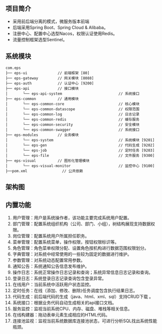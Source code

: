 ## 项目简介

* 采用前后端分离的模式，微服务版本前端
* 后端采用Spring Boot、Spring Cloud & Alibaba。
* 注册中心、配置中心选型Nacos，权限认证使用Redis。
* 流量控制框架选型Sentinel。

## 系统模块

~~~
com.eps     
├── eps-ui              // 前端框架 [80]
├── eps-gateway         // 网关模块 [8088]
├── eps-auth            // 认证中心 [9200]
├── eps-api             // 接口模块
│       └── eps-api-system                          // 系统接口
├── eps-common          // 通用模块
│       └── eps-common-core                         // 核心模块
│       └── eps-common-datascope                    // 权限范围
│       └── eps-common-log                          // 日志记录
│       └── eps-common-redis                        // 缓存服务
│       └── eps-common-security                     // 安全模块
│       └── eps-common-swagger                      // 系统接口
├── eps-modules         // 业务模块
│       └── eps-system                              // 系统模块 [9201]
│       └── eps-gen                                 // 代码生成 [9202]
│       └── eps-job                                 // 定时任务 [9203]
│       └── eps-file                                // 文件服务 [9300]
├── eps-visual          // 图形化管理模块
│       └── eps-visual-monitor                      // 监控中心 [9100]
├──pom.xml                // 公共依赖
~~~

## 架构图

## 内置功能

1.  用户管理：用户是系统操作者，该功能主要完成系统用户配置。
2.  部门管理：配置系统组织机构（公司、部门、小组），树结构展现支持数据权限。
3.  岗位管理：配置系统用户所属担任职务。
4.  菜单管理：配置系统菜单，操作权限，按钮权限标识等。
5.  角色管理：角色菜单权限分配、设置角色按机构进行数据范围权限划分。
6.  字典管理：对系统中经常使用的一些较为固定的数据进行维护。
7.  参数管理：对系统动态配置常用参数。
8.  通知公告：系统通知公告信息发布维护。
9.  操作日志：系统正常操作日志记录和查询；系统异常信息日志记录和查询。
10. 登录日志：系统登录日志记录查询包含登录异常。
11. 在线用户：当前系统中活跃用户状态监控。
12. 定时任务：在线（添加、修改、删除)任务调度包含执行结果日志。
13. 代码生成：前后端代码的生成（java、html、xml、sql）支持CRUD下载 。
14. 系统接口：根据业务代码自动生成相关的api接口文档。
15. 服务监控：监视当前系统CPU、内存、磁盘、堆栈等相关信息。
16. 在线构建器：拖动表单元素生成相应的HTML代码。
17. 连接池监视：监视当前系统数据库连接池状态，可进行分析SQL找出系统性能瓶颈。